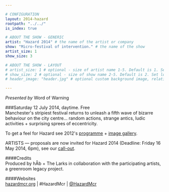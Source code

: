 ```yaml
---

# CONFIGURATION
layout: 2014-hazard
rootpath: "../../"
is_index: true

# ABOUT THE SHOW - GENERIC
artist: "Hazard 2014" # the name of the artist or company
show: "Micro-festival of intervention." # the name of the show
artist_size: 1
show_size: 3

# ABOUT THE SHOW - LAYOUT
# artist_size: 1 # optional - size of artist name 1-5. Default is 1. Set longer names to lower values
# show_size: 2 # optional - size of show name 2-5. Default is 2. Set longer names to lower values
# header_image: "header.jpg" # optional custom background image, relative to current page

---
```

*Presented by* Word of Warning        
        
###Saturday 12 July 2014, daytime. Free     
Manchester's stripiest festival returns to unleash a fifth wave of bizarre behaviour on the city centre… random actions, strange antics, ludic activities + surprising sprees of eccentricity.    
              
To get a feel for Hazard see 2012's [programme](/archive/2012-hazard) + [image gallery](/galleries/2012-hazard).       
         
ARTISTS — proposals are now invited for Hazard 2014 (Deadline: Friday 16 May 2014, 6pm), see our [call-out](http://hazardmcr.posthaven.com/hazard-2014-the-hit-and-run-of-sited-festivals-call-for-proposals).           
                                
####Credits        
Produced by hÅb + The Larks in collaboration with the participating artists, a greenroom legacy project.               
           
####Websites           
[hazardmcr.org](http://hazardmcr.org) | #HazardMcr | [@HazardMcr](http://twitter.com/HazardMcr)
